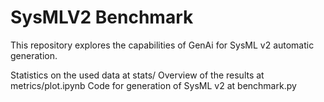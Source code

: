 # SysMLV2 Benchmark

This repository explores the capabilities of GenAi for SysML v2 automatic generation.


Statistics on the used data at stats/
Overview of the results at metrics/plot.ipynb
Code for generation of SysML v2 at benchmark.py

